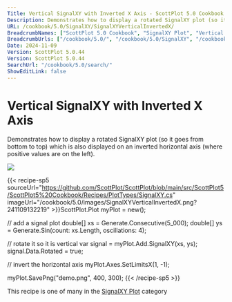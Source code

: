 ```yaml
---
Title: Vertical SignalXY with Inverted X Axis - ScottPlot 5.0 Cookbook
Description: Demonstrates how to display a rotated SignalXY plot (so it goes from bottom to top) which is also displayed on an inverted horizontal axis (where positive values are on the left).
URL: /cookbook/5.0/SignalXY/SignalXYVerticalInvertedX/
BreadcrumbNames: ["ScottPlot 5.0 Cookbook", "SignalXY Plot", "Vertical SignalXY with Inverted X Axis"]
BreadcrumbUrls: ["/cookbook/5.0/", "/cookbook/5.0/SignalXY", "/cookbook/5.0/SignalXY/SignalXYVerticalInvertedX"]
Date: 2024-11-09
Version: ScottPlot 5.0.44
Version: ScottPlot 5.0.44
SearchUrl: "/cookbook/5.0/search/"
ShowEditLink: false
---
```



<div class='d-flex align-items-center mt-5'>
<h1 class='me-2 text-dark my-0 border-0'>Vertical SignalXY with Inverted X Axis</h1>
</div>

Demonstrates how to display a rotated SignalXY plot (so it goes from bottom to top) which is also displayed on an inverted horizontal axis (where positive values are on the left).

[![](/cookbook/5.0/images/SignalXYVerticalInvertedX.png?241109132219)](/cookbook/5.0/images/SignalXYVerticalInvertedX.png?241109132219)

{{< recipe-sp5 sourceUrl="https://github.com/ScottPlot/ScottPlot/blob/main/src/ScottPlot5/ScottPlot5%20Cookbook/Recipes/PlotTypes/SignalXY.cs" imageUrl="/cookbook/5.0/images/SignalXYVerticalInvertedX.png?241109132219" >}}ScottPlot.Plot myPlot = new();

// add a signal plot
double[] xs = Generate.Consecutive(5_000);
double[] ys = Generate.Sin(count: xs.Length, oscillations: 4);

// rotate it so it is vertical
var signal = myPlot.Add.SignalXY(xs, ys);
signal.Data.Rotated = true;

// invert the horizontal axis
myPlot.Axes.SetLimitsX(1, -1);

myPlot.SavePng("demo.png", 400, 300);
{{< /recipe-sp5 >}}

<div class='my-5 text-center'>This recipe is one of many in the <a href='/cookbook/5.0/SignalXY'>SignalXY Plot</a> category</div>


